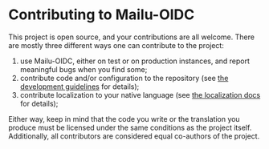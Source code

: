# Contributing to Mailu-OIDC

This project is open source, and your contributions are all welcome. There are mostly three different ways one can contribute to the project:

1. use Mailu-OIDC, either on test or on production instances, and report meaningful bugs when you find some;
2. contribute code and/or configuration to the repository (see [the development guidelines](https://mailu.io/master/contributors/workflow.html) for details);
3. contribute localization to your native language (see [the localization docs](https://mailu.io/master/contributors/localization.html) for details);

Either way, keep in mind that the code you write or the translation you produce must be licensed under the same conditions as the project itself. Additionally, all contributors are considered equal co-authors of the project.
